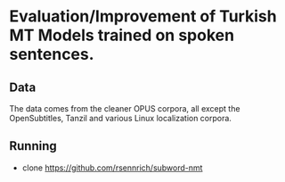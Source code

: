 # Evaluation/Improvement of Turkish MT Models trained on spoken sentences.

## Data
The data comes from the cleaner OPUS corpora, all except the OpenSubtitles, Tanzil and various Linux localization corpora.

## Running 
* clone https://github.com/rsennrich/subword-nmt
